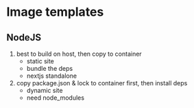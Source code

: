 # Image templates

## NodeJS

1. best to build on host, then copy to container
   - static site
   - bundle the deps
   - nextjs standalone
2. copy package.json & lock to container first, then install deps
   - dynamic site
   - need node_modules
